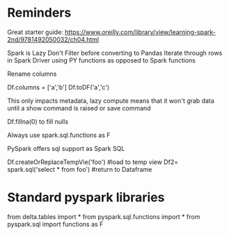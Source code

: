 Reminders
=========

Great starter guide: https://www.oreilly.com/library/view/learning-spark-2nd/9781492050032/ch04.html

Spark is Lazy
Don't Filter before converting to Pandas
Iterate through rows in Spark Driver using PY functions as opposed to Spark functions

Rename columns

Df.columns = ['a','b']
Df.toDF('a','c')

This only impacts metadata, lazy compute means that it won't grab data until a show command is raised or save command

Df.fillna(0) to fill nulls

Always use spark.sql.functions as F

PySpark offers sql support as Spark SQL

Df.createOrReplaceTempVie('foo') #load to temp view
Df2= spark.sql('select * from foo') #return to Dataframe


Standard pyspark libraries
=========
from delta.tables import *
from pyspark.sql.functions import *
from pyspark.sql import functions as F


